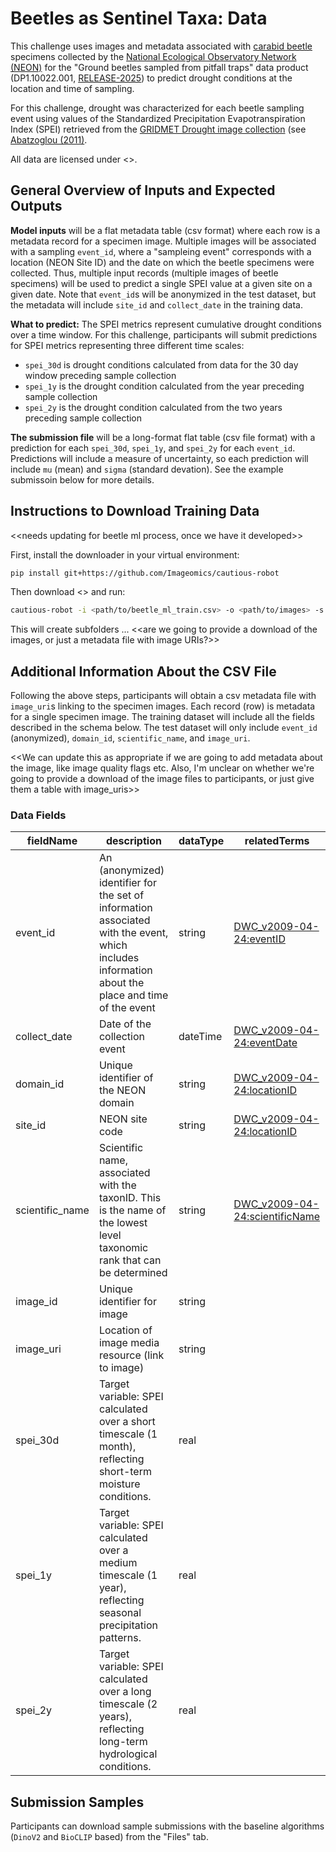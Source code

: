 # Beetles as Sentinel Taxa: Data

This challenge uses images and metadata associated with [carabid beetle](https://en.wikipedia.org/wiki/Ground_beetle) specimens collected by the [National Ecological Observatory Network (NEON)](https://www.neonscience.org/) for the "Ground beetles sampled from pitfall traps" data product (DP1.10022.001, [RELEASE-2025](https://doi.org/10.48443/cd21-q875)) to predict drought conditions at the location and time of sampling. 

For this challenge, drought was characterized for each beetle sampling event using values of the Standardized Precipitation Evapotranspiration Index (SPEI) retrieved from the [GRIDMET Drought image collection](https://developers.google.com/earth-engine/datasets/catalog/GRIDMET_DROUGHT#description) (see [Abatzoglou (2011)](https://doi.org/10.1002/joc.3413).

All data are licensed under <<get NEON preferred license infromation from Christine>>.

## General Overview of Inputs and Expected Outputs

**Model inputs** will be a flat metadata table (csv format) where each row is a metadata record for a specimen image. Multiple images will be associated with a sampling `event_id`, where a "sampleing event" corresponds with a location (NEON Site ID) and the date on which the beetle specimens were collected. Thus, multiple input records (multiple images of beetle specimens) will be used to predict a single SPEI value at a given site on a given date. Note that `event_id`s will be anonymized in the test dataset, but the metadata will include `site_id` and `collect_date` in the training data. 

**What to predict:** The SPEI metrics represent cumulative drought conditions over a time window. For this challenge, participants will submit predictions for SPEI metrics representing three different time scales: 
- `spei_30d` is drought conditions calculated from data for the 30 day window preceding sample collection
- `spei_1y` is the drought condition calculated from the year preceding sample collection
- `spei_2y` is the drought condition calculated from the two years preceding sample collection

**The submission file** will be a long-format flat table (csv file format) with a prediction for each `spei_30d`, `spei_1y`, and `spei_2y` for each `event_id`. Predictions will include a measure of uncertainty, so each prediction will include `mu` (mean) and `sigma` (standard devation). See the example submissoin below for more details. 

## Instructions to Download Training Data

<<needs updating for beetle ml process, once we have it developed>>

First, install the downloader in your virtual environment:
```bash
pip install git+https://github.com/Imageomics/cautious-robot
```
Then download <<link to training data csv>> and run: 
```bash
cautious-robot -i <path/to/beetle_ml_train.csv> -o <path/to/images> -s hybrid_stat -v md5
```

This will create subfolders ...
<<are we going to provide a download of the images, or just a metadata file with image URIs?>>




## Additional Information About the CSV File

Following the above steps, participants will obtain a csv metadata file with `image_uri`s linking to the specimen images. Each record (row) is metadata for a single specimen image. The training dataset will include all the fields described in the schema below. The test dataset will only include `event_id` (anonymized), `domain_id`, `scientific_name`, and `image_uri`.

<<We can update this as appropriate if we are going to add metadata about the image, like image quality flags etc. Also, I'm unclear on whether we're going to provide a download of the image files to participants, or just give them a table with image_uris>>

### Data Fields
| fieldName | description | dataType | relatedTerms |
|---|---|---|---|
| event_id | An (anonymized) identifier for the set of information associated with the event, which includes information about the place and time of the event | string | [DWC_v2009-04-24:eventID](http://rs.tdwg.org/dwc/terms/history/index.htm#eventID-2009-04-24)
| collect_date | Date of the collection event | dateTime | [DWC_v2009-04-24:eventDate](http://rs.tdwg.org/dwc/terms/history/index.htm#eventDate-2009-04-24)
| domain_id | Unique identifier of the NEON domain | string | [DWC_v2009-04-24:locationID](http://rs.tdwg.org/dwc/terms/history/index.htm#locationID-2009-04-24)
| site_id | NEON site code | string | [DWC_v2009-04-24:locationID](http://rs.tdwg.org/dwc/terms/history/index.htm#locationID-2009-04-24)
| scientific_name | Scientific name, associated with the taxonID. This is the name of the lowest level taxonomic rank that can be determined | string | [DWC_v2009-04-24:scientificName](http://tdwg.github.io/dwc/terms/history/index.htm#scientificName-2009-09-21)
| image_id | Unique identifier for image | string  | |
| image_uri | Location of image media resource (link to image) | string | |
| spei_30d | Target variable: SPEI calculated over a short timescale (1 month), reflecting short-term moisture conditions. | real | |
| spei_1y | Target variable: SPEI calculated over a medium timescale (1 year), reflecting seasonal precipitation patterns. | real | |
| spei_2y | Target variable: SPEI calculated over a long timescale (2 years), reflecting long-term hydrological conditions. | real | |


## Submission Samples

Participants can download sample submissions with the baseline algorithms (`DinoV2` and `BioCLIP` based) from the "Files" tab.
